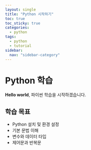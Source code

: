 ```yaml
---
layout: single
title: "Python 시작하기"
toc: true
toc_sticky: true
categories:
  - python
tags:
  - python
  - tutorial
sidebar:
  nav: "sidebar-category"
---
```


# Python 학습

**Hello world**, 파이썬 학습을 시작하겠습니다.

## 학습 목표
- Python 설치 및 환경 설정
- 기본 문법 이해
- 변수와 데이터 타입
- 제어문과 반복문

